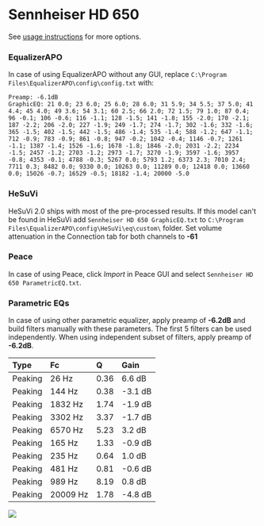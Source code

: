# Sennheiser HD 650
See [usage instructions](https://github.com/jaakkopasanen/AutoEq#usage) for more options.

### EqualizerAPO
In case of using EqualizerAPO without any GUI, replace `C:\Program Files\EqualizerAPO\config\config.txt`
with:
```
Preamp: -6.1dB
GraphicEQ: 21 0.0; 23 6.0; 25 6.0; 28 6.0; 31 5.9; 34 5.5; 37 5.0; 41 4.4; 45 4.0; 49 3.6; 54 3.1; 60 2.5; 66 2.0; 72 1.5; 79 1.0; 87 0.4; 96 -0.1; 106 -0.6; 116 -1.1; 128 -1.5; 141 -1.8; 155 -2.0; 170 -2.1; 187 -2.2; 206 -2.0; 227 -1.9; 249 -1.7; 274 -1.7; 302 -1.6; 332 -1.6; 365 -1.5; 402 -1.5; 442 -1.5; 486 -1.4; 535 -1.4; 588 -1.2; 647 -1.1; 712 -0.9; 783 -0.9; 861 -0.8; 947 -0.2; 1042 -0.4; 1146 -0.7; 1261 -1.1; 1387 -1.4; 1526 -1.6; 1678 -1.8; 1846 -2.0; 2031 -2.2; 2234 -1.5; 2457 -1.2; 2703 -1.2; 2973 -1.7; 3270 -1.9; 3597 -1.6; 3957 -0.8; 4353 -0.1; 4788 -0.3; 5267 0.0; 5793 1.2; 6373 2.3; 7010 2.4; 7711 0.3; 8482 0.0; 9330 0.0; 10263 0.0; 11289 0.0; 12418 0.0; 13660 0.0; 15026 -0.7; 16529 -0.5; 18182 -1.4; 20000 -5.0
```

### HeSuVi
HeSuVi 2.0 ships with most of the pre-processed results. If this model can't be found in HeSuVi add
`Sennheiser HD 650 GraphicEQ.txt` to `C:\Program Files\EqualizerAPO\config\HeSuVi\eq\custom\` folder.
Set volume attenuation in the Connection tab for both channels to **-61**

### Peace
In case of using Peace, click *Import* in Peace GUI and select `Sennheiser HD 650 ParametricEQ.txt`.

### Parametric EQs
In case of using other parametric equalizer, apply preamp of **-6.2dB** and build filters manually
with these parameters. The first 5 filters can be used independently.
When using independent subset of filters, apply preamp of **-6.2dB**.

| Type    | Fc       |    Q | Gain    |
|:--------|:---------|:-----|:--------|
| Peaking | 26 Hz    | 0.36 | 6.6 dB  |
| Peaking | 144 Hz   | 0.38 | -3.1 dB |
| Peaking | 1832 Hz  | 1.74 | -1.9 dB |
| Peaking | 3302 Hz  | 3.37 | -1.7 dB |
| Peaking | 6570 Hz  | 5.23 | 3.2 dB  |
| Peaking | 165 Hz   | 1.33 | -0.9 dB |
| Peaking | 235 Hz   | 0.64 | 1.0 dB  |
| Peaking | 481 Hz   | 0.81 | -0.6 dB |
| Peaking | 989 Hz   | 8.19 | 0.8 dB  |
| Peaking | 20009 Hz | 1.78 | -4.8 dB |

![](https://raw.githubusercontent.com/jaakkopasanen/AutoEq/master/results/rtings/avg/Sennheiser%20HD%20650/Sennheiser%20HD%20650.png)